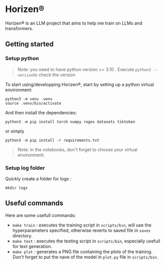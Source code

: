 # Horizen®
Horizen® is an LLM project that aims to help me train on LLMs and transformers.


## Getting started

### Setup python
> Note: you need to have python version >= 3.10 . Execute `python3 --version`to check the version

To start using/developping Horizen®, start by setting up a python virtual environment:
```shell
python3 -m venv .venv
source .venv/bin/activate
```

And then install the dependencies:

```shell
python3 -m pip install torch numpy regex datasets tiktoken
```
or simply 
```shell
python3 -m pip install -r requirements.txt
```

> Note: in the notebooks, don't forget to choose your virtual environment.

### Setup log folder
Quickly create a folder for logs : 
```shell
mkdir logs
```

## Useful commands
Here are some usefull commands:
- `make train` : executes the training script in `scripts/bin`, will use the hyperparameters specified, otherwise reverts to saved file in `saves` directory.
- `make test` : executes the testing script in `scripts/bin`, especially usefull for text generation.
- `make plot` : generates a PNG file containing the plots of the training. Don't forget to put the nave of the model in `plot.py` file in `scripts/bin`.